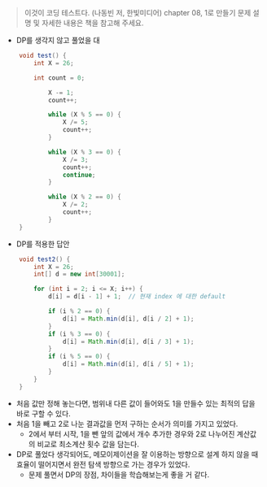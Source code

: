 
> 이것이 코딩 테스트다. (나동빈 저, 한빛미디어)
> chapter 08, 1로 만들기 문제 
> 설명 및 자세한 내용은 책을 참고해 주세요.


- DP를 생각지 않고 풀었을 대

``` java
    void test() {
		int X = 26;

		int count = 0;

			X -= 1;
			count++;

			while (X % 5 == 0) {
				X /= 5;
				count++;
			}

			while (X % 3 == 0) {
				X /= 3;
				count++;
				continue;
			}

			while (X % 2 == 0) {
				X /= 2;
				count++;
			}
	}
```

- DP를 적용한 답안 

``` java
    void test2() {
		int X = 26;
		int[] d = new int[30001];

		for (int i = 2; i <= X; i++) {
			d[i] = d[i - 1] + 1;  // 현재 index 에 대한 default

			if (i % 2 == 0) {
				d[i] = Math.min(d[i], d[i / 2] + 1);
			}
			if (i % 3 == 0) {
				d[i] = Math.min(d[i], d[i / 3] + 1);
			}
			if (i % 5 == 0) {
				d[i] = Math.min(d[i], d[i / 5] + 1);
			}
		}
	}
```

- 처음 값만 정해 놓는다면, 범위내 다른 값이 들어와도 1을 만들수 있는 최적의 답을 바로 구할 수 있다.
- 처음 1을 빼고 2로 나눈 결과값을 먼저 구하는 순서가 의미를 가지고 있었다.
  - 2에서 부터 시작, 1을 뺀 앞의 값에서 개수 추가한 경우와 2로 나누어진 계산값의 비교로 최소계산 횟수 값을 담는다.
- DP로 풀었다 생각되어도, 메모이제이션을 잘 이용하는 방향으로 설계 하지 않을 때 효율이 떨어지면서 완전 탐색 방향으로 가는 경우가 있었다.
  - 문제 풀면서 DP의 장점, 차이들을 학습해보는게 좋을 거 같다.
